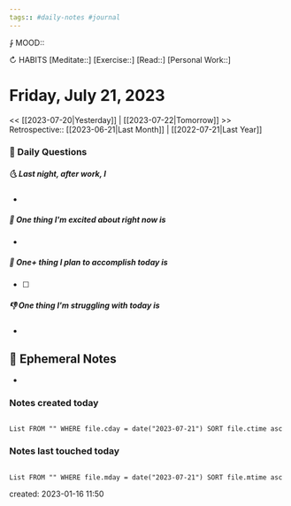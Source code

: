 ```yaml
---
tags:: #daily-notes #journal
---
```


⨑ MOOD::

↻ HABITS
[Meditate::]
[Exercise::]
[Read::]
[Personal Work::]

# Friday, July 21, 2023

\<\< [[2023-07-20|Yesterday]] | [[2023-07-22|Tomorrow]] >>
Retrospective:: [[2023-06-21|Last Month]] | [[2022-07-21|Last Year]]

### 📅 Daily Questions

##### 🌜 Last night, after work, I

-

##### 🙌 One thing I'm excited about right now is

-

##### 🚀 One+ thing I plan to accomplish today is

- [ ]

##### 👎 One thing I'm struggling with today is

-

## 📝 Ephemeral Notes

-

### Notes created today

```dataview

List FROM "" WHERE file.cday = date("2023-07-21") SORT file.ctime asc

```

### Notes last touched today

```dataview

List FROM "" WHERE file.mday = date("2023-07-21") SORT file.mtime asc

```

created: 2023-01-16 11:50
